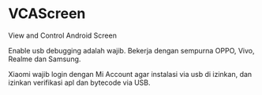 # VCAScreen

View and Control Android Screen

Enable usb debugging adalah wajib.
Bekerja dengan sempurna OPPO, Vivo, Realme dan Samsung.


Xiaomi wajib login dengan Mi Account agar instalasi via usb di izinkan, dan izinkan verifikasi apl dan bytecode via USB.



